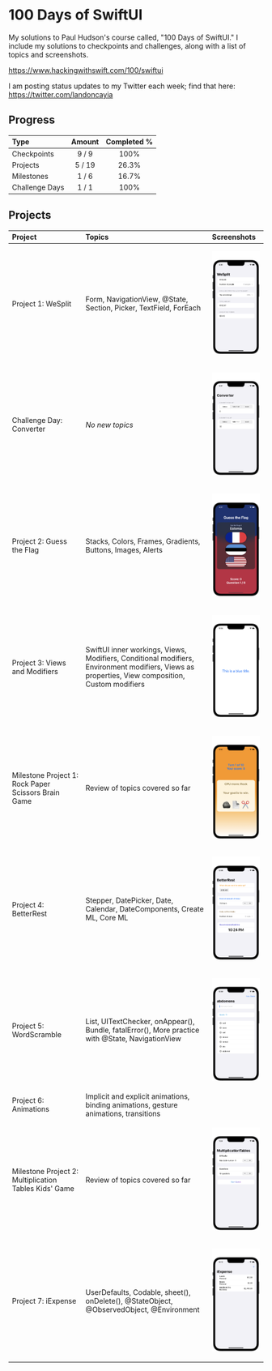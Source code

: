 # 100 Days of SwiftUI
My solutions to Paul Hudson's course called, "100 Days of SwiftUI." I include my solutions to checkpoints and challenges, along with a list of topics and screenshots.

https://www.hackingwithswift.com/100/swiftui

I am posting status updates to my Twitter each week; find that here: https://twitter.com/landoncayia

## Progress
| Type           | Amount | Completed % |
| :---           | :---:  |    :---:    |
| Checkpoints    | 9 /  9 |    100%     |
| Projects       | 5 / 19 |   26.3%     |
| Milestones     | 1 /  6 |   16.7%     |
| Challenge Days | 1 /  1 |    100%     |

## Projects

| Project | Topics | Screenshots |
| :-- | :-- | :-- |
| Project 1: WeSplit | Form, NavigationView, @State, Section, Picker, TextField, ForEach | <p float="left"> <img src="01-WeSplit/screenshots/wesplit-challenge01.png" alt="WeSplit Picture" width="150"> </p> |
| Challenge Day: Converter | *No new topics* | <p float="left"> <img src="02-Converter/screenshots/converter01.png" alt="Converter Base Picture 1" width="150"> </p> |
| Project 2: Guess the Flag | Stacks, Colors, Frames, Gradients, Buttons, Images, Alerts | <p float="left"> <img src="03-GuessTheFlag/screenshots/guesstheflag-challenge01.png" alt="Guess the Flag Picture" width="150"> </p> |
| Project 3: Views and Modifiers | SwiftUI inner workings, Views, Modifiers, Conditional modifiers, Environment modifiers, Views as properties, View composition, Custom modifiers | <p float="left"> <img src="04-ViewsAndModifiers/screenshots/viewmod-challenge03.png" alt="Views and Modifiers Challenge Picture 3" width="150"> </p> |
| Milestone Project 1: Rock Paper Scissors Brain Game | Review of topics covered so far | <p float="left"> <img src="05-RockPaperScissors/screenshots/rockpaperscissors-mod01.png" alt="Rock Paper Scissors Picture 1" width="150"> </p> |
| Project 4: BetterRest | Stepper, DatePicker, Date, Calendar, DateComponents, Create ML, Core ML | <p float="left"> <img src="06-BetterRest/screenshots/betterrest-challenge02.png" alt="Better Rest Picture" width="150"> </p> |
| Project 5: WordScramble | List, UITextChecker, onAppear(), Bundle, fatalError(), More practice with @State, NavigationView | <p float="left"> <img src="07-WordScramble/screenshots/wordscramble-challenge01.png" alt="Word Scramble Picture" width="150"> </p> |
| Project 6: Animations | Implicit and explicit animations, binding animations, gesture animations, transitions | |
| Milestone Project 2: Multiplication Tables Kids' Game | Review of topics covered so far | <p float="left"> <img src="09-MultiplicationTables/screenshots/multiplicationtables01.png" alt="Multiplication Tables Picture" width="150"> </p> |
| Project 7: iExpense | UserDefaults, Codable, sheet(), onDelete(), @StateObject, @ObservedObject, @Environment | <p float="left"> <img src="10-iExpense/screenshots/iexpense01.png" alt="iExpense Picture" width="150"> </p> |
